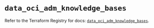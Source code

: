 # `data_oci_adm_knowledge_bases`

Refer to the Terraform Registry for docs: [`data_oci_adm_knowledge_bases`](https://registry.terraform.io/providers/hashicorp/oci/7.19.0/docs/data-sources/adm_knowledge_bases).
